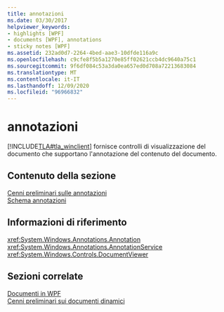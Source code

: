 ```yaml
---
title: annotazioni
ms.date: 03/30/2017
helpviewer_keywords:
- highlights [WPF]
- documents [WPF], annotations
- sticky notes [WPF]
ms.assetid: 232ad0d7-2264-4bed-aae3-10dfde116a9c
ms.openlocfilehash: c9cfe8f5b5a1270e85ff02621ccb4dc9640a75c1
ms.sourcegitcommit: 9f6df084c53a3da0ea657ed0d708a72213683084
ms.translationtype: MT
ms.contentlocale: it-IT
ms.lasthandoff: 12/09/2020
ms.locfileid: "96966832"
---
```

# <a name="annotations"></a>annotazioni
[!INCLUDE[TLA#tla_winclient](../../../includes/tlasharptla-winclient-md.md)] fornisce controlli di visualizzazione del documento che supportano l'annotazione del contenuto del documento.  
  
## <a name="in-this-section"></a>Contenuto della sezione  
 [Cenni preliminari sulle annotazioni](annotations-overview.md)  
  [Schema annotazioni](annotations-schema.md)  
  
## <a name="reference"></a>Informazioni di riferimento  
 <xref:System.Windows.Annotations.Annotation>  
  <xref:System.Windows.Annotations.AnnotationService>  
  <xref:System.Windows.Controls.DocumentViewer>  
  
## <a name="related-sections"></a>Sezioni correlate  
 [Documenti in WPF](documents-in-wpf.md)  
  [Cenni preliminari sui documenti dinamici](flow-document-overview.md)
